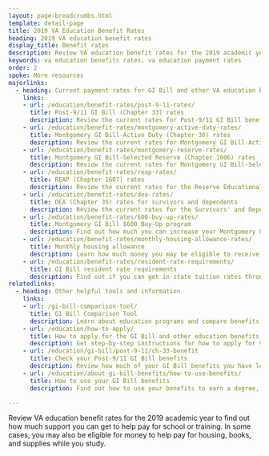 ```yaml
---
layout: page-breadcrumbs.html
template: detail-page
title: 2019 VA Education Benefit Rates
heading: 2019 VA education benefit rates
display_title: Benefit rates
description: Review VA education benefit rates for the 2019 academic year to find out how much support you can get to help pay for school or training. In some cases, you may also be eligible for money to help pay for housing, books, and supplies while you study.
keywords: va education benefits rates, va education payment rates
order: 2
spoke: More resources
majorlinks:
  - heading: Current payment rates for GI Bill and other VA education benefits
    links:
    - url: /education/benefit-rates/post-9-11-rates/
      title: Post-9/11 GI Bill (Chapter 33) rates
      description: Review the current rates for Post-9/11 GI Bill benefits. These rates also apply to the Fry Scholarship.
    - url: /education/benefit-rates/montgomery-active-duty-rates/
      title: Montgomery GI Bill-Active Duty (Chapter 30) rates
      description: Review the current rates for Montgomery GI Bill-Active Duty (MGIB-AD) benefits.
    - url: /education/benefit-rates/montgomery-reserve-rates/
      title: Montgomery GI Bill-Selected Reserve (Chapter 1606) rates
      description: Review the current rates for Montgomery GI Bill-Selected Reserve (MGIB-SR) benefits.
    - url: /education/benefit-rates/reap-rates/
      title: REAP (Chapter 1607) rates
      description: Review the current rates for the Reserve Educational Assistance Program (REAP).
    - url: /education/benefit-rates/dea-rates/
      title: DEA (Chapter 35) rates for survivors and dependents
      description: Review the current rates for the Survivors' and Dependents' Educational Assistance Program (DEA). 
    - url: /education/benefit-rates/600-buy-up-rates/
      title: Montgomery GI Bill $600 Buy-Up program
      description: Find out how much you can increase your Montgomery GI Bill or REAP monthly payments when you buy into this program.
    - url: /education/benefit-rates/monthly-housing-allowance-rates/
      title: Monthly housing allowance
      description: Learn how much money you may be eligible to receive each month to help pay for housing under the Post-9/11 GI Bill.
    - url: /education/benefit-rates/resident-rate-requirements/
      title: GI Bill resident rate requirements
      description: Find out if you can get in-state tuition rates through the Post-9/11 GI Bill or Montgomery GI Bill-Active Duty.
relatedlinks:
  - heading: Other helpful tools and information
    links:
    - url: /gi-bill-comparison-tool/
      title: GI Bill Comparison Tool
      description: Learn about education programs and compare benefits by school.
    - url: /education/how-to-apply/
      title: How to apply for the GI Bill and other education benefits
      description: Get step-by-step instructions for how to apply for VA education benefits as a Veteran, service member, or eligible family member.
    - url: /education/gi-bill/post-9-11/ch-33-benefit
      title: Check your Post-9/11 GI Bill benefits
      description: Review how much of your GI Bill benefits you have left to help pay for school or training.     
    - url: /education/about-gi-bill-benefits/how-to-use-benefits/
      title: How to use your GI Bill benefits 
      description: Find out how to use your benefits to earn a degree, train for a specific trade, or work toward other career goals.

---
```


<div class="va-introtext">

Review VA education benefit rates for the 2019 academic year to find out how much support you can get to help pay for school or training. In some cases, you may also be eligible for money to help pay for housing, books, and supplies while you study.

</div>
